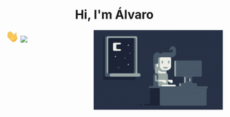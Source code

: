 <h1 align="center">Hi, I'm Álvaro</h1><img src="https://raw.githubusercontent.com/ABSphreak/ABSphreak/master/gifs/Hi.gif" width="30px">
<img alt="Night Coding" src="https://raw.githubusercontent.com/AVS1508/AVS1508/master/assets/Night-Coding.gif" align="right"/>
<img height="180em" src="https://github-readme-stats-eight-theta.vercel.app/api/top-langs/?username=alvalogue72&layout=compact&langs_count=8&theme=algolia"/>

<!--
**Alvalogue72/Alvalogue72** is a ✨ _special_ ✨ repository because its `README.md` (this file) appears on your GitHub profile.

Here are some ideas to get you started:

- 🔭 I’m currently working on ...
- 🌱 I’m currently learning ...
- 👯 I’m looking to collaborate on ...
- 🤔 I’m looking for help with ...
- 💬 Ask me about ...
- 📫 How to reach me: ...
- 😄 Pronouns: ...
- ⚡ Fun fact: ...
-->
